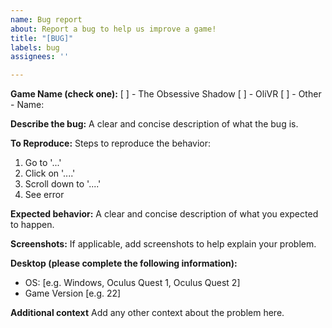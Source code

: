 ```yaml
---
name: Bug report
about: Report a bug to help us improve a game!
title: "[BUG]"
labels: bug
assignees: ''

---
```


**Game Name (check one):**
[ ] - The Obsessive Shadow
[ ] - OliVR
[ ] - Other - Name: 

**Describe the bug:**
A clear and concise description of what the bug is.

**To Reproduce:**
Steps to reproduce the behavior:
1. Go to '...'
2. Click on '....'
3. Scroll down to '....'
4. See error

**Expected behavior:**
A clear and concise description of what you expected to happen.

**Screenshots:**
If applicable, add screenshots to help explain your problem.

**Desktop (please complete the following information):**
 - OS: [e.g. Windows, Oculus Quest 1, Oculus Quest 2]
 - Game Version [e.g. 22]

**Additional context**
Add any other context about the problem here.
